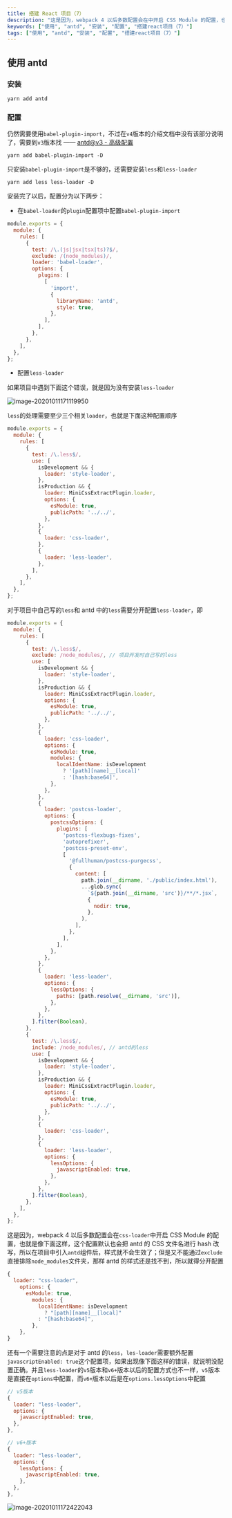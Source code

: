 ```yaml
---
title: 搭建 React 项目（7）
description: "这是因为，webpack 4 以后多数配置会在中开启 CSS Module 的配置，也就是像下面这样，这个配置默认也会把 antd 的 CSS 文件名进行 hash 改写，所以在项目中引入组件后，样式就不会生效了；但是又不能通过直接排除文件夹，那样 antd 的样式还是找不到，所以就得分开配置"
keywords: ["使用", "antd", "安装", "配置", "搭建react项目（7）"]
tags: ["使用", "antd", "安装", "配置", "搭建react项目（7）"]
---
```


## 使用 antd

### 安装

```shell
yarn add antd
```

### 配置

仍然需要使用`babel-plugin-import`，不过在`v4`版本的介绍文档中没有该部分说明了，需要到`v3`版本找 —— [antd@v3 - 高级配置](https://3x.ant.design/docs/react/use-in-typescript-cn#%E9%AB%98%E7%BA%A7%E9%85%8D%E7%BD%AE)

```shell
yarn add babel-plugin-import -D
```

只安装`babel-plugin-import`是不够的，还需要安装`less`和`less-loader`

```shell
yarn add less less-loader -D
```

安装完了以后，配置分为以下两步：

- 在`babel-loader`的`plugin`配置项中配置`babel-plugin-import`

```javascript
module.exports = {
  module: {
    rules: [
      {
        test: /\.(js|jsx|tsx|ts)?$/,
        exclude: /(node_modules)/,
        loader: 'babel-loader',
        options: {
          plugins: [
            [
              'import',
              {
                libraryName: 'antd',
                style: true,
              },
            ],
          ],
        },
      },
    ],
  },
};
```

- 配置`less-loader`

如果项目中遇到下面这个错误，就是因为没有安装`less-loader`

![image-20201011171119950](../../../public/images/image-20201011171119950-164113776531531.png)

`less`的处理需要至少三个相关`loader`，也就是下面这种配置顺序

```javascript
module.exports = {
  module: {
    rules: [
      {
        test: /\.less$/,
        use: [
          isDevelopment && {
            loader: 'style-loader',
          },
          isProduction && {
            loader: MiniCssExtractPlugin.loader,
            options: {
              esModule: true,
              publicPath: '../../',
            },
          },
          {
            loader: 'css-loader',
          },
          {
            loader: 'less-loader',
          },
        ],
      },
    ],
  },
};
```

对于项目中自己写的`less`和 antd 中的`less`需要分开配置`less-loader`，即

```javascript
module.exports = {
  module: {
    rules: [
      {
        test: /\.less$/,
        exclude: /node_modules/, // 项目开发时自己写的less
        use: [
          isDevelopment && {
            loader: 'style-loader',
          },
          isProduction && {
            loader: MiniCssExtractPlugin.loader,
            options: {
              esModule: true,
              publicPath: '../../',
            },
          },
          {
            loader: 'css-loader',
            options: {
              esModule: true,
              modules: {
                localIdentName: isDevelopment
                  ? '[path][name]__[local]'
                  : '[hash:base64]',
              },
            },
          },
          {
            loader: 'postcss-loader',
            options: {
              postcssOptions: {
                plugins: [
                  'postcss-flexbugs-fixes',
                  'autoprefixer',
                  'postcss-preset-env',
                  [
                    '@fullhuman/postcss-purgecss',
                    {
                      content: [
                        path.join(__dirname, './public/index.html'),
                        ...glob.sync(
                          `${path.join(__dirname, 'src')}/**/*.jsx`,
                          {
                            nodir: true,
                          },
                        ),
                      ],
                    },
                  ],
                ],
              },
            },
          },
          {
            loader: 'less-loader',
            options: {
              lessOptions: {
                paths: [path.resolve(__dirname, 'src')],
              },
            },
          },
        ].filter(Boolean),
      },
      {
        test: /\.less$/,
        include: /node_modules/, // antd的less
        use: [
          isDevelopment && {
            loader: 'style-loader',
          },
          isProduction && {
            loader: MiniCssExtractPlugin.loader,
            options: {
              esModule: true,
              publicPath: '../../',
            },
          },
          {
            loader: 'css-loader',
          },
          {
            loader: 'less-loader',
            options: {
              lessOptions: {
                javascriptEnabled: true,
              },
            },
          },
        ].filter(Boolean),
      },
    ],
  },
};
```

这是因为，webpack 4 以后多数配置会在`css-loader`中开启 CSS Module 的配置，也就是像下面这样，这个配置默认也会把 antd 的 CSS 文件名进行 hash 改写，所以在项目中引入`antd`组件后，样式就不会生效了；但是又不能通过`exclude`直接排除`node_modules`文件夹，那样 antd 的样式还是找不到，所以就得分开配置

```javascript
{
  loader: "css-loader",
    options: {
      esModule: true,
        modules: {
          localIdentName: isDevelopment
            ? "[path][name]__[local]"
          : "[hash:base64]",
        },
    },
}
```

还有一个需要注意的点是对于 antd 的`less`，`les-loader`需要额外配置`javascriptEnabled: true`这个配置项，如果出现像下面这样的错误，就说明没配置正确。并且`less-loader`的`v5`版本和`v6+`版本以后的配置方式也不一样，`v5`版本是直接在`options`中配置，而`v6+`版本以后是在`options.lessOptions`中配置

```javascript
// v5版本
{
  loader: "less-loader",
  options: {
    javascriptEnabled: true,
  },
},

// v6+版本
{
  loader: "less-loader",
  options: {
    lessOptions: {
      javascriptEnabled: true,
    },
  },
},
```

![image-20201011172422043](../../../public/images/image-20201011172422043-164113776530430.png)
